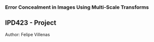### Error Concealment in Images Using Multi-Scale Transforms
## IPD423 - Project

Author: Felipe Villenas
